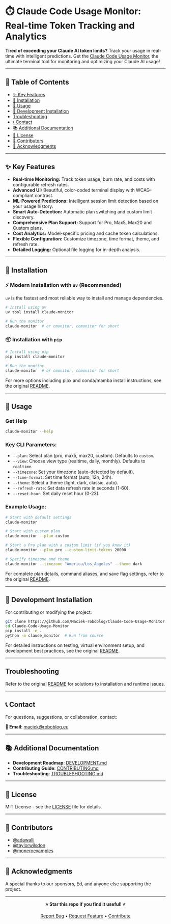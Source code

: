 # ⏱️ Claude Code Usage Monitor: Real-time Token Tracking and Analytics

**Tired of exceeding your Claude AI token limits?** Track your usage in real-time with intelligent predictions. Get the [Claude Code Usage Monitor](https://github.com/Maciek-roboblog/Claude-Code-Usage-Monitor), the ultimate terminal tool for monitoring and optimizing your Claude AI usage!

---

## 📑 Table of Contents

*   [✨ Key Features](#-key-features)
*   [🚀 Installation](#-installation)
*   [📖 Usage](#-usage)
*   [🔧 Development Installation](#-development-installation)
*   [Troubleshooting](#troubleshooting)
*   [📞 Contact](#-contact)
*   [📚 Additional Documentation](#-additional-documentation)
*   [📝 License](#-license)
*   [🤝 Contributors](#-contributors)
*   [🙏 Acknowledgments](#-acknowledgments)

---

## ✨ Key Features

*   **Real-time Monitoring:** Track token usage, burn rate, and costs with configurable refresh rates.
*   **Advanced UI:** Beautiful, color-coded terminal display with WCAG-compliant contrast.
*   **ML-Powered Predictions:** Intelligent session limit detection based on your usage history.
*   **Smart Auto-Detection:** Automatic plan switching and custom limit discovery.
*   **Comprehensive Plan Support:** Support for Pro, Max5, Max20 and Custom plans.
*   **Cost Analytics:** Model-specific pricing and cache token calculations.
*   **Flexible Configuration:** Customize timezone, time format, theme, and refresh rate.
*   **Detailed Logging:** Optional file logging for in-depth analysis.

---

## 🚀 Installation

### ⚡ Modern Installation with `uv` (Recommended)

`uv` is the fastest and most reliable way to install and manage dependencies.

```bash
# Install using uv
uv tool install claude-monitor

# Run the monitor
claude-monitor  # or cmonitor, ccmonitor for short
```

### 📦 Installation with `pip`

```bash
# Install using pip
pip install claude-monitor

# Run the monitor
claude-monitor  # or cmonitor, ccmonitor for short
```

For more options including pipx and conda/mamba install instructions, see the original [README](https://github.com/Maciek-roboblog/Claude-Code-Usage-Monitor).

---

## 📖 Usage

### Get Help

```bash
claude-monitor --help
```

### Key CLI Parameters:

*   `--plan`:  Select plan (pro, max5, max20, custom).  Defaults to `custom`.
*   `--view`: Choose view type (realtime, daily, monthly). Defaults to `realtime`.
*   `--timezone`:  Set your timezone (auto-detected by default).
*   `--time-format`: Set time format (auto, 12h, 24h).
*   `--theme`: Select a theme (light, dark, classic, auto).
*   `--refresh-rate`: Set data refresh rate in seconds (1-60).
*   `--reset-hour`: Set daily reset hour (0-23).

### Example Usage:

```bash
# Start with default settings
claude-monitor

# Start with custom plan
claude-monitor --plan custom

# Start a Pro plan with a custom limit (if you know it)
claude-monitor --plan pro --custom-limit-tokens 20000

# Specify timezone and theme
claude-monitor --timezone "America/Los_Angeles" --theme dark
```

For complete plan details, command aliases, and save flag settings, refer to the original [README](https://github.com/Maciek-roboblog/Claude-Code-Usage-Monitor).

---

## 🔧 Development Installation

For contributing or modifying the project:

```bash
git clone https://github.com/Maciek-roboblog/Claude-Code-Usage-Monitor.git
cd Claude-Code-Usage-Monitor
pip install -e .
python -m claude_monitor  # Run from source
```

For detailed instructions on testing, virtual environment setup, and development best practices, see the original [README](https://github.com/Maciek-roboblog/Claude-Code-Usage-Monitor).

---

## Troubleshooting

Refer to the original [README](https://github.com/Maciek-roboblog/Claude-Code-Usage-Monitor) for solutions to installation and runtime issues.

---

## 📞 Contact

For questions, suggestions, or collaboration, contact:

**📧 Email**: [maciek@roboblog.eu](mailto:maciek@roboblog.eu)

---

## 📚 Additional Documentation

*   **Development Roadmap**:  [DEVELOPMENT.md](DEVELOPMENT.md)
*   **Contributing Guide**:  [CONTRIBUTING.md](CONTRIBUTING.md)
*   **Troubleshooting**:  [TROUBLESHOOTING.md](TROUBLESHOOTING.md)

---

## 📝 License

MIT License - see the [LICENSE](LICENSE) file for details.

---

## 🤝 Contributors

*   [@adawalli](https://github.com/adawalli)
*   [@taylorwilsdon](https://github.com/taylorwilsdon)
*   [@moneroexamples](https://github.com/moneroexamples)

---

## 🙏 Acknowledgments

A special thanks to our sponsors, Ed, and anyone else supporting the project.

---

<div align="center">

**⭐ Star this repo if you find it useful! ⭐**

[Report Bug](https://github.com/Maciek-roboblog/Claude-Code-Usage-Monitor/issues) • [Request Feature](https://github.com/Maciek-roboblog/Claude-Code-Usage-Monitor/issues) • [Contribute](CONTRIBUTING.md)

</div>